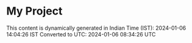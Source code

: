 # My Project

This content is dynamically generated in Indian Time (IST): 2024-01-06 14:04:26 IST
Converted to UTC: 2024-01-06 08:34:26 UTC
